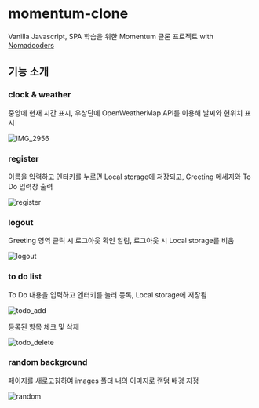 # momentum-clone

Vanilla Javascript, SPA 학습을 위한 Momentum 클론 프로젝트 with [Nomadcoders](https://nomadcoders.co/javascript-for-beginners)

## 기능 소개

### clock & weather
중앙에 현재 시간 표시, 우상단에 OpenWeatherMap API를 이용해 날씨와 현위치 표시

![IMG_2956](https://user-images.githubusercontent.com/39563609/128121684-3742ae12-d62f-4913-afd9-05d2ea105633.jpg)


### register
이름을 입력하고 엔터키를 누르면 Local storage에 저장되고, Greeting 메세지와 To Do 입력창 출력

![register](https://user-images.githubusercontent.com/39563609/128123932-701c89d9-554a-4741-b7a3-d454f1e98382.GIF)


### logout
Greeting 영역 클릭 시 로그아웃 확인 알림, 로그아웃 시 Local storage를 비움

![logout](https://user-images.githubusercontent.com/39563609/128124098-a40218cd-d02f-4cf2-b10e-79ef0c35c617.GIF)


### to do list
To Do 내용을 입력하고 엔터키를 눌러 등록, Local storage에 저장됨

![todo_add](https://user-images.githubusercontent.com/39563609/128124791-ac5ea156-d3e5-42cf-9e79-88b37712e68d.GIF)


등록된 항목 체크 및 삭제

![todo_delete](https://user-images.githubusercontent.com/39563609/128125000-499a2b24-333d-4c1f-9df6-ad3cd68c877a.GIF)


### random background
페이지를 새로고침하여 images 폴더 내의 이미지로 랜덤 배경 지정

![random](https://user-images.githubusercontent.com/39563609/128123507-05c484d2-151b-455d-8d64-757f1f9658f9.GIF)
